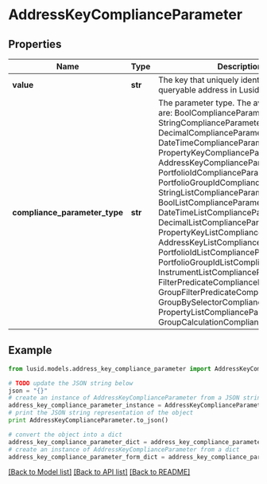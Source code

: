 # AddressKeyComplianceParameter


## Properties
Name | Type | Description | Notes
------------ | ------------- | ------------- | -------------
**value** | **str** | The key that uniquely identifies a queryable address in Lusid. | 
**compliance_parameter_type** | **str** | The parameter type. The available values are: BoolComplianceParameter, StringComplianceParameter, DecimalComplianceParameter, DateTimeComplianceParameter, PropertyKeyComplianceParameter, AddressKeyComplianceParameter, PortfolioIdComplianceParameter, PortfolioGroupIdComplianceParameter, StringListComplianceParameter, BoolListComplianceParameter, DateTimeListComplianceParameter, DecimalListComplianceParameter, PropertyKeyListComplianceParameter, AddressKeyListComplianceParameter, PortfolioIdListComplianceParameter, PortfolioGroupIdListComplianceParameter, InstrumentListComplianceParameter, FilterPredicateComplianceParameter, GroupFilterPredicateComplianceParameter, GroupBySelectorComplianceParameter, PropertyListComplianceParameter, GroupCalculationComplianceParameter | 

## Example

```python
from lusid.models.address_key_compliance_parameter import AddressKeyComplianceParameter

# TODO update the JSON string below
json = "{}"
# create an instance of AddressKeyComplianceParameter from a JSON string
address_key_compliance_parameter_instance = AddressKeyComplianceParameter.from_json(json)
# print the JSON string representation of the object
print AddressKeyComplianceParameter.to_json()

# convert the object into a dict
address_key_compliance_parameter_dict = address_key_compliance_parameter_instance.to_dict()
# create an instance of AddressKeyComplianceParameter from a dict
address_key_compliance_parameter_form_dict = address_key_compliance_parameter.from_dict(address_key_compliance_parameter_dict)
```
[[Back to Model list]](../README.md#documentation-for-models) [[Back to API list]](../README.md#documentation-for-api-endpoints) [[Back to README]](../README.md)


